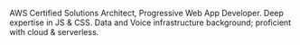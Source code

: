 AWS Certified Solutions Architect, Progressive Web App Developer. Deep expertise in JS & CSS. Data and Voice infrastructure background; proficient with cloud & serverless.